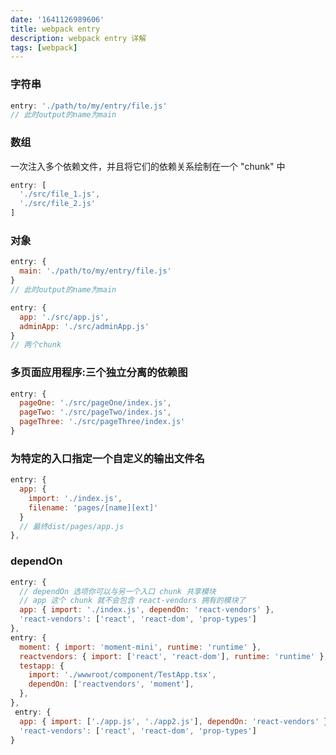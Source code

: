 ```yaml
---
date: '1641126989606'
title: webpack entry
description: webpack entry 详解
tags: [webpack]
---
```


### 字符串
```javascript
entry: './path/to/my/entry/file.js'
// 此时output的name为main
```

### 数组
一次注入多个依赖文件，并且将它们的依赖关系绘制在一个 "chunk" 中
```javascript
entry: [
  './src/file_1.js',
  './src/file_2.js'
]
```

### 对象
```javascript
entry: {
  main: './path/to/my/entry/file.js'
}
// 此时output的name为main
```
```javascript
entry: {
  app: './src/app.js',
  adminApp: './src/adminApp.js'
}
// 两个chunk
```

### 多页面应用程序:三个独立分离的依赖图
```javascript
entry: {
  pageOne: './src/pageOne/index.js',
  pageTwo: './src/pageTwo/index.js',
  pageThree: './src/pageThree/index.js'
}
```

### 为特定的入口指定一个自定义的输出文件名
```javascript
entry: { 
  app: {
    import: './index.js',
    filename: 'pages/[name][ext]'
  }
  // 最终dist/pages/app.js
},
```
### dependOn
```javascript
entry: { 
  // dependOn 选项你可以与另一个入口 chunk 共享模块
  // app 这个 chunk 就不会包含 react-vendors 拥有的模块了
  app: { import: './index.js', dependOn: 'react-vendors' },
  'react-vendors': ['react', 'react-dom', 'prop-types']
},
entry: {
  moment: { import: 'moment-mini', runtime: 'runtime' },
  reactvendors: { import: ['react', 'react-dom'], runtime: 'runtime' },
  testapp: {
    import: './wwwroot/component/TestApp.tsx',
    dependOn: ['reactvendors', 'moment'],
  },
},
 entry: {
  app: { import: ['./app.js', './app2.js'], dependOn: 'react-vendors' },
  'react-vendors': ['react', 'react-dom', 'prop-types']
}
```
